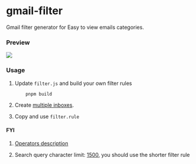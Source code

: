 # gmail-filter

Gmail filter generator for Easy to view emails categories.

### Preview

![](https://cdn.jsdelivr.net/gh/fz6m/Private-picgo@moe-2021/img/20220531051617.png)

### Usage

1. Update `filter.js` and build your own filter rules

   ```bash
       pnpm build
   ```

2. Create [multiple inboxes](https://support.google.com/mail/answer/9694882?hl=en).

3. Copy and use `filter.rule`

#### FYI

1. [Operators description](https://support.google.com/mail/answer/7190?hl=en)

2. Search query character limit: [1500](https://webapps.stackexchange.com/questions/2775/is-there-a-limit-to-how-many-items-a-filter-can-search-for-in-gmail), you should use the shorter filter rule
